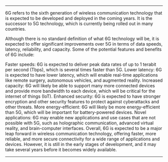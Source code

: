 
---

6G refers to the sixth generation of wireless communication technology that is expected to be developed and deployed in the coming years. It is the successor to 5G technology, which is currently being rolled out in many countries.

Although there is no standard definition of what 6G technology will be, it is expected to offer significant improvements over 5G in terms of data speeds, latency, reliability, and capacity. Some of the potential features and benefits of 6G include:

Faster speeds: 6G is expected to deliver peak data rates of up to 1 terabit per second (Tbps), which is several times faster than 5G.
Lower latency: 6G is expected to have lower latency, which will enable real-time applications like remote surgery, autonomous vehicles, and augmented reality.
Increased capacity: 6G will likely be able to support many more connected devices and provide more bandwidth to each device, which will be critical for the internet of things (IoT).
Enhanced security: 6G is expected to have stronger encryption and other security features to protect against cyberattacks and other threats.
More energy-efficient: 6G will likely be more energy-efficient than 5G, which will be important for battery-powered devices.
Novel applications: 6G may enable new applications and use cases that are not possible with 5G, such as holographic communication, advanced virtual reality, and brain-computer interfaces.
Overall, 6G is expected to be a major leap forward in wireless communication technology, offering faster, more reliable, and more secure connectivity for a wide range of applications and devices. However, it is still in the early stages of development, and it may take several years before it becomes widely available.

---


